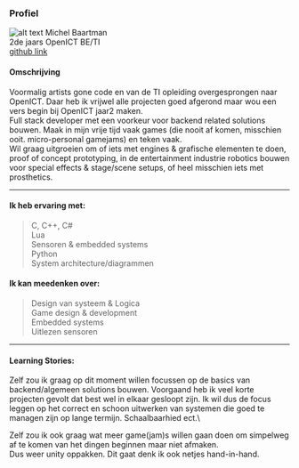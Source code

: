 ### Profiel
![alt text](https://avatars.githubusercontent.com/u/22854449?v=4)
Michel Baartman\
2de jaars OpenICT BE/TI\
[github link](https://github.com/Michelbaartman)


#### Omschrijving
Voormalig artists gone code en van de TI opleiding overgesprongen naar OpenICT. Daar heb ik vrijwel alle projecten goed afgerond
maar wou een vers begin bij OpenICT jaar2 maken.\
Full stack developer met een voorkeur voor backend related solutions bouwen.
Maak in mijn vrije tijd vaak games (die nooit af komen, misschien ooit. micro-personal gamejams) en teken vaak.\
Wil graag uitgroeien om of iets met engines & grafische elementen te doen, proof of concept prototyping,
in de entertainment industrie robotics bouwen voor special effects & stage/scene setups, of heel misschien iets met prosthetics.
***

#### Ik heb ervaring met:
> C, C++, C#\
> Lua\
> Sensoren & embedded systems\
> Python\
> System architecture/diagrammen

#### Ik kan meedenken over:
> Design van systeem & Logica\
> Game design & development\
> Embedded systems\
> Uitlezen sensoren

***

#### Learning Stories:
Zelf zou ik graag op dit moment willen focussen op de basics van backend/algemeen solutions bouwen. Voorgaand heb ik veel korte projecten gevolt dat
best wel in elkaar gesloopt zijn.
Ik wil dus de focus leggen op het correct en schoon uitwerken van systemen die goed te managen zijn op lange termijn.
Schaalbaarhied ect.\

Zelf zou ik ook graag wat meer game(jam)s willen gaan doen om simpelweg af te komen van het dingen beginnen maar niet afmaken.\
Dus weer unity oppakken. Dit gaat denk ik ook netjes hand-in-hand.